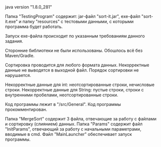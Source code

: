java version "1.8.0_281"

Папка "TestingProgram" содержит: 
jar-файл "sort-it.jar", exe-файл "sort-it.exe" и папку "resources" с тестовыми данными, с которыми программа будет работать.

Запуск exe-файла происходит по указанным требованиям данного задания.

Сторонние библиотеки не были использованы. Обошлось всё без Maven/Gradle.

Сортировка проводится для любого формата данных.
Некорректные данные не выводятся в выходной файл. Порядок сортировки не нарушается.

Некорректные данные для int: неотсортированные строки, нечисловые строки. 
Некорректные данные для String: пустые строки, строки с внутренними пробелами, неотсортированные строки.

Код программы лежит в "/src/General". Код программы прокомментирован.

Папка "MergeSort" содержит 3 файла, отвечающие за работу с файлами и сортировку (слиянием) данных.
Папка "Params" содержит файл "InitParams", отвечающий за работу с начальными параметрами, вводимые в cmd.
Файл "MainLauncher" обеспечивает запуск программы.
